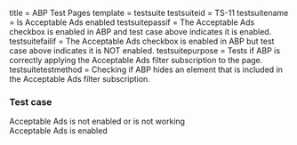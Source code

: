 title = ABP Test Pages
template = testsuite
testsuiteid = TS-11
testsuitename = Is Acceptable Ads enabled
testsuitepassif = The Acceptable Ads checkbox is enabled in ABP and test case above indicates it is enabled.
testsuitefailif = The Acceptable Ads checkbox is enabled in ABP but test case above indicates it is NOT enabled.
testsuitepurpose = Tests if ABP is correctly applying the Acceptable Ads filter subscription to the page.
testsuitetestmethod = Checking if ABP hides an element that is included in the Acceptable Ads filter subscription.

<h3>Test case</h3>
<div class="abp-testsuite-testcase">
<div class="abp-testsuite-testcase-inner">

  <div class="abp-testsuite-fail">
    Acceptable Ads is not enabled or is not working
  </div>
  <div id="abptest" class="abp-testsuite-pass">
    Acceptable Ads is enabled
  </div>

</div>
</div>